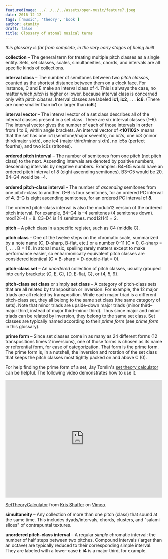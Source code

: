 ```yaml
---
featuredImage: ../../../../assets/open-music/feature7.jpeg
date: 2016-12-12
tags: ['music', 'theory', 'book']
author: etamity
draft: false
title: Glossary of atonal musical terms
---
```


*this glossary is far from complete, in the very early stages of being built*

**collection** – The general term for treating multiple pitch classes as a single entity. Sets, set classes, scales, simultaneities, chords, and intervals are all specific kinds of collections.

**interval class** – The number of semitones between two *pitch classes*, counted as the shortest distance between them on a clock face. For instance, C and E make an interval class of 4. This is always the case, no matter which *pitch* is higher or lower, because interval class is concerned only with *pitch classes*. Interval classes are labeled **ic1**, **ic2**, . . . **ic6**. (There are none smaller than **ic1** or larger than **ic6**.)

**interval vector** – The interval vector of a set class describes all of the interval classes present in a set class. There are six interval classes (1–6). The interval vector gives the number of each of those intervals in order from 1 to 6, within angle brackets. An interval vector of **<101102>** means that the set has one ic1 (semitone/major seventh), no ic2s, one ic3 (minor third/major sixth), one ic4 (major third/minor sixth), no ic5s (perfect fourths), and two ic6s (tritones).

**ordered pitch interval** – The number of semitones from one pitch (not pitch class) to the next. Ascending intervals are denoted by positive numbers, descending intervals by negative numbers. Examples: B4–G5 would have an ordered pitch interval of 8 (eight ascending semitones). B3–G5 would be 20. B4–G4 would be –4.

**ordered pitch-class interval** – The number of *ascending* semitones from one pitch-class to another. G–B is four semitones, for an ordered PC interval of **4**. B–G is eight ascending semitones, for an ordered PC interval of **8**. 

The ordered pitch-class interval is also the modulo12 version of the ordered pitch interval. For example, B4–G4 is –4 semitones (4 semitones down). mod12(–4) = 8. C3–D4 is 14 semitones. mod12(14) = 2.

**pitch** – A pitch class in a specific register, such as C4 (middle C).

**pitch class** – One of the twelve steps on the chromatic scale, summarized by a note name (C, D-sharp, B-flat, etc.) or a number 0–11 (C = 0, C-sharp = 1, . . . B = 11). In atonal music, spelling rarely matters except to make performance easier, so enharmonically equivalent pitch classes are considered identical (C = B-sharp = D-double-flat = 0).

**pitch-class set** – An *unordered* collection of pitch classes, usually grouped into curly brackets: {C, E, G}, {D, E-flat, G}, or {4, 5, 9}.

**pitch-class set class** or simply **set class** – A category of pitch-class sets that are all related by transposition or inversion. For example, the 12 major triads are all related by transposition. While each major triad is a different pitch-class set, they all belong to the same set class (the same category of sets). Note that minor triads are upside-down major triads (minor third–major third, instead of major third–minor third). Thus since major and minor triads can be related by inversion, they belong to the same set class. Set classes are typically named according to their *prime form* (see *prime form* in this glossary).

**prime form** – Since set classes come in as many as 24 different forms (12 transpositions times 2 inversions), one of those forms is chosen as its name or referential form, for ease of categorization. That form is the prime form. The prime form is, in a nutshell, the inversion and rotation of the set class that keeps the pitch classes most tightly packed on and above C (0).

For help finding the prime form of a set, Jay Tomlin's [set theory calculator][calc] can be helpful. The following video demonstrates how to use it.

<iframe src="http://player.vimeo.com/video/63210462" width="500" height="375" frameborder="0" webkitAllowFullScreen mozallowfullscreen allowFullScreen></iframe> <p><a href="http://vimeo.com/63210462">SetTheoryCalculator</a> from <a href="http://vimeo.com/user11692346">Kris Shaffer</a> on <a href="http://vimeo.com">Vimeo</a>.</p>

**simultaneity** – Any collection of more than one pitch (class) that sound at the same time. This includes dyads/intervals, chords, clusters, and "salami slices" of contrapuntal textures.

**unordered pitch-class interval** – A regular *simple* chromatic interval: the number of half steps between two pitches. Compound intervals (larger than an octave) are typically reduced to their corresponding simple interval. They are labeled with a lower-case **i**: **i4** is a major third, for example.


[calc]: http://www.jaytomlin.com/music/settheory/
[clock]: /Graphics/postTonal/clockFace.png
[Cmajor]: /Graphics/postTonal/clockFace-diatonic.png
